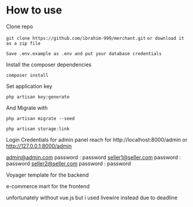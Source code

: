 # How to use
Clone repo

`git clone https://github.com/ibrahim-999/merchant.git`
`or download it as a zip file`

`Save .env.example as .env and put your database credentials`


Install the composer dependencies

`composer install`


Set application key

`php artisan key:generate`   

And Migrate with

`php artisan migrate --seed`

 `php artisan storage:link`


Login Credentials for admin panel
 reach for http://localhost:8000/admin or http://127.0.0.1:8000/admin

 admin@admin.com  password : password
 seller1@seller.com  password : password
 seller2@seller.com  password : password
 
Voyager template for the backend  

e-commerce mart for the frontend

unfortunately without vue.js but i used livewire instead due to deadline
